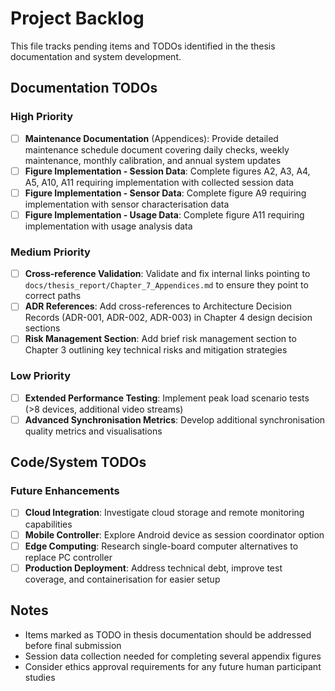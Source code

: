 # Project Backlog

This file tracks pending items and TODOs identified in the thesis documentation and system development.

## Documentation TODOs

### High Priority
- [ ] **Maintenance Documentation** (Appendices): Provide detailed maintenance schedule document covering daily checks, weekly maintenance, monthly calibration, and annual system updates
- [ ] **Figure Implementation - Session Data**: Complete figures A2, A3, A4, A5, A10, A11 requiring implementation with collected session data
- [ ] **Figure Implementation - Sensor Data**: Complete figure A9 requiring implementation with sensor characterisation data  
- [ ] **Figure Implementation - Usage Data**: Complete figure A11 requiring implementation with usage analysis data

### Medium Priority
- [ ] **Cross-reference Validation**: Validate and fix internal links pointing to `docs/thesis_report/Chapter_7_Appendices.md` to ensure they point to correct paths
- [ ] **ADR References**: Add cross-references to Architecture Decision Records (ADR-001, ADR-002, ADR-003) in Chapter 4 design decision sections
- [ ] **Risk Management Section**: Add brief risk management section to Chapter 3 outlining key technical risks and mitigation strategies

### Low Priority
- [ ] **Extended Performance Testing**: Implement peak load scenario tests (>8 devices, additional video streams)
- [ ] **Advanced Synchronisation Metrics**: Develop additional synchronisation quality metrics and visualisations

## Code/System TODOs

### Future Enhancements
- [ ] **Cloud Integration**: Investigate cloud storage and remote monitoring capabilities
- [ ] **Mobile Controller**: Explore Android device as session coordinator option
- [ ] **Edge Computing**: Research single-board computer alternatives to replace PC controller
- [ ] **Production Deployment**: Address technical debt, improve test coverage, and containerisation for easier setup

## Notes
- Items marked as TODO in thesis documentation should be addressed before final submission
- Session data collection needed for completing several appendix figures
- Consider ethics approval requirements for any future human participant studies